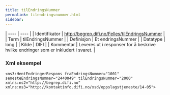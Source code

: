 ```yaml
---
title: tilEndringsNummer
permalink: tilendringsnummer.html
sidebar:
---
```


| ---- | ---- |
| Identifikator | <http://begrep.difi.no/Felles/tilEndringsNummer> |
| Term | tilEndringsNummer |
| Definisjon | Et endringsNummer |
| Datatype | long |
| Kilde | DIFI |
| Kommentar | Leveres ut i responser for å beskrive hvilke endringer som er inkludert i svaret. | 

### Xml eksempel

```
<ns3:HentEndringerRespons fraEndringsNummer="1001" senesteEndringsNummer="2440049" tilEndringsNummer="2000" xmlns:ns2="http://begrep.difi.no" xmlns:ns3="http://kontaktinfo.difi.no/xsd/oppslagstjeneste/14-05">
```


